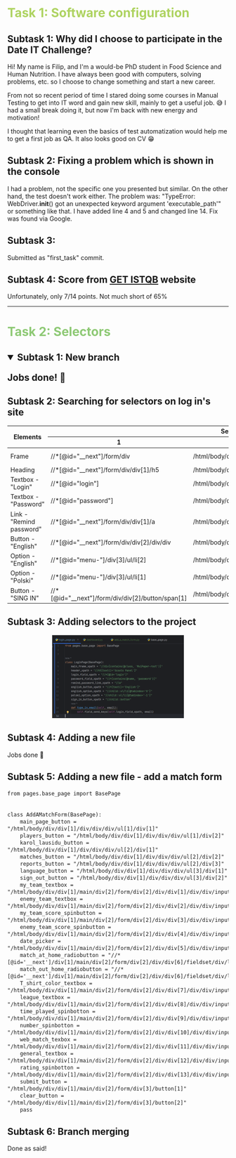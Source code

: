 <span style="color:rgb(174, 211, 97)">
<h1> Task 1: Software configuration </h1>
</span>

## Subtask 1: Why did I choose to participate in the Date IT Challenge?
    
Hi!
My name is Filip, and I'm a would-be PhD student in Food Science and Human Nutrition.
I have always been good with computers, solving problems, etc. so I choose to change something and start a new career.

From not so recent period of time I stared doing some courses in Manual Testing to get into IT word
and gain new skill, mainly to get a useful job. :sweat_smile: I had a small break doing it, but now
I'm back with new energy and motivation!

I thought that learning even the basics of test automatization would help me to get a first job as QA.
It also looks good on CV :grin:

## Subtask 2: Fixing a problem which is shown in the console
I had a problem, not the specific one you presented but similar. On the other hand, the test doesn't work either.
The problem was: "TypeError: WebDriver.__init__() got an unexpected keyword argument 'executable_path'" or something like that.
I have added line 4 and 5 and changed line 14. Fix was found via Google.


## Subtask 3:

Submitted as "first_task" commit.

## Subtask 4: Score from [GET ISTQB](http://getistqb.com/quiz-purpurowy/) website
Unfortunately, only 7/14 points. Not much short of 65%

---
<span style="color:rgb(142, 201, 117)">
<h1> Task 2: Selectors</h1>
</span>

<h2>
<details open>
<summary> Subtask 1: New branch </summary>

Jobs done! :muscle:
</details>
</h2>

## Subtask 2: Searching for selectors on log in's site

<table class="tg">
<thead>
  <tr>
    <th class="tg-3ubz" rowspan="2">Elements</th>
    <th class="tg-k0vl" colspan="3">Selectors</th>
  </tr>
  <tr>
    <th class="tg-49iy">1</th>
    <th class="tg-49iy">2</th>
    <th class="tg-49iy">3</th>
  </tr>
</thead>
<tbody>
  <tr>
    <td class="tg-49iy">Frame</td>
    <td class="tg-vml0">//*[@id="__next"]/form/div</td>
    <td class="tg-vml0">/html/body/div/form/div</td>
    <td class="tg-vml0">//div[contains(@class, "MuiPaper-root")]<br></td>
  </tr>
  <tr>
    <td class="tg-49iy">Heading</td>
    <td class="tg-vml0">//*[@id="__next"]/form/div/div[1]/h5</td>
    <td class="tg-vml0">/html/body/div/form/div/div[1]/h5</td>
    <td class="tg-vml0">//h5[text()="Scouts Panel"]</td>
  </tr>
  <tr>
    <td class="tg-49iy">Textbox - "Login"</td>
    <td class="tg-vml0">//*[@id="login"]</td>
    <td class="tg-vml0">/html/body/div/form/div/div[1]/div[1]/div/input</td>
    <td class="tg-vml0">//*[contains(@id, "login") and (@name="login")]</td>
  </tr>
  <tr>
    <td class="tg-49iy">Textbox - "Password"</td>
    <td class="tg-vml0">//*[@id="password"]</td>
    <td class="tg-vml0">/html/body/div/form/div/div[1]/div[2]/div/input</td>
    <td class="tg-vml0">//*[contains(@name, "password")]</td>
  </tr>
  <tr>
    <td class="tg-49iy">Link - "Remind password"</td>
    <td class="tg-vml0">//*[@id="__next"]/form/div/div[1]/a</td>
    <td class="tg-vml0">/html/body/div/form/div/div[1]/a</td>
    <td class="tg-vml0">//a</td>
  </tr>
  <tr>
    <td class="tg-49iy">Button - "English"</td>
    <td class="tg-vml0">//*[@id="__next"]/form/div/div[2]/div/div</td>
    <td class="tg-vml0">/html/body/div/form/div/div[2]/div/div</td>
    <td class="tg-vml0">//*[text()="English"]</td>
  </tr>
  <tr>
    <td class="tg-49iy">Option - "English"</td>
    <td class="tg-vml0">//*[@id="menu-"]/div[3]/ul/li[2]</td>
    <td class="tg-vml0">/html/body/div[2]/div[3]/ul/li[2]</td>
    <td class="tg-vml0">//child::ul/li[@tabindex="0"]</td>
  </tr>
  <tr>
    <td class="tg-49iy">Option - "Polski"</td>
    <td class="tg-vml0">//*[@id="menu-"]/div[3]/ul/li[1]</td>
    <td class="tg-vml0">/html/body/div[2]/div[3]/ul/li[1]</td>
    <td class="tg-vml0">//child::ul/li[@tabindex="-1"]</td>
  </tr>
  <tr>
    <td class="tg-49iy">Button - "SING IN"</td>
    <td class="tg-vml0">//*[@id="__next"]/form/div/div[2]/button/span[1]</td>
    <td class="tg-vml0">/html/body/div/form/div/div[2]/button/span[1]</td>
    <td class="tg-vml0">//child::button</td>
  </tr>
</tbody>
</table>

## Subtask 3: Adding selectors to the project

<p align="center">
  <img width="300" src="https://github.com/Krankowski/Challenge_portfolio_filip/blob/main/task2%3Bsubtask3.png">
</p>

## Subtask 4: Adding a new file

Jobs done :muscle:

## Subtask 5: Adding a new file - add a match form

```
from pages.base_page import BasePage


class AddAMatchForm(BasePage):
    main_page_button = "/html/body/div/div[1]/div/div/div/ul[1]/div[1]"
    players_button = "/html/body/div/div[1]/div/div/div/ul[1]/div[2]"
    karol_lausidu_button = "/html/body/div/div[1]/div/div/div/ul[2]/div[1]"
    matches_button = "/html/body/div/div[1]/div/div/div/ul[2]/div[2]"
    reports_button = "/html/body/div/div[1]/div/div/div/ul[2]/div[3]"
    language_button = "/html/body/div/div[1]/div/div/div/ul[3]/div[1]"
    sign_out_button = "/html/body/div/div[1]/div/div/div/ul[3]/div[2]"
    my_team_textbox = "/html/body/div/div[1]/main/div[2]/form/div[2]/div/div[1]/div/div/input"
    enemy_team_textbox = "/html/body/div/div[1]/main/div[2]/form/div[2]/div/div[2]/div/div/input"
    my_team_score_spinbutton = "/html/body/div/div[1]/main/div[2]/form/div[2]/div/div[3]/div/div/input"
    enemy_team_score_spinbutton = "/html/body/div/div[1]/main/div[2]/form/div[2]/div/div[4]/div/div/input"
    date_picker = "/html/body/div/div[1]/main/div[2]/form/div[2]/div/div[5]/div/div/input"
    match_at_home_radiobutton = "//*[@id='__next']/div[1]/main/div[2]/form/div[2]/div/div[6]/fieldset/div/label[1]/span[1]/span[1]/input"
    match_out_home_radiobutton = "//*[@id='__next']/div[1]/main/div[2]/form/div[2]/div/div[6]/fieldset/div/label[2]/span[1]/span[1]/input"
    T_shirt_color_textbox = "/html/body/div/div[1]/main/div[2]/form/div[2]/div/div[7]/div/div/input"
    league_textbox = "/html/body/div/div[1]/main/div[2]/form/div[2]/div/div[8]/div/div/input"
    time_played_spinbotton = "/html/body/div/div[1]/main/div[2]/form/div[2]/div/div[9]/div/div/input"
    number_spinbotton = "/html/body/div/div[1]/main/div[2]/form/div[2]/div/div[10]/div/div/input"
    web_match_texbox = "/html/body/div/div[1]/main/div[2]/form/div[2]/div/div[11]/div/div/input"
    general_textbox = "/html/body/div/div[1]/main/div[2]/form/div[2]/div/div[12]/div/div/input"
    rating_spinbotton = "/html/body/div/div[1]/main/div[2]/form/div[2]/div/div[13]/div/div/input"
    submit_button = "/html/body/div/div[1]/main/div[2]/form/div[3]/button[1]"
    clear_button = "/html/body/div/div[1]/main/div[2]/form/div[3]/button[2]"
    pass

```

## Subtask 6: Branch merging

Done as said!
